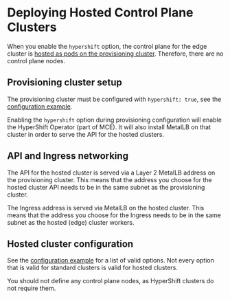 # Deploying Hosted Control Plane Clusters
When you enable the ```hypershift``` option, the control plane for the edge cluster is [hosted as pods on the provisioning cluster](https://hypershift-docs.netlify.app/). Therefore, there are no control plane nodes.
## Provisioning cluster setup
The provisioning cluster must be configured with ```hypershift: true```, see the [configuration example](../../provisioning/provisioning-config-example.yaml).

Enabling the ```hypershift``` option during provisioning configuration will enable the HyperShift Operator (part of MCE). It will also install MetalLB on that cluster in order to serve the API for the hosted clusters.
## API and Ingress networking
The API for the hosted cluster is served via a Layer 2 MetalLB address on the provisioning cluster. This means that the address you choose for the hosted cluster API needs to be in the same subnet as the provisioning cluster.

The Ingress address is served via MetalLB on the hosted cluster. This means that the address you choose for the Ingress needs to be in the same subnet as the hosted (edge) cluster workers.
## Hosted cluster configuration
See the [configuration example](../install-config-hypershift-example.yaml) for a list of valid options. Not every option that is valid for standard clusters is valid for hosted clusters.

You should not define any control plane nodes, as HyperShift clusters do not require them.
